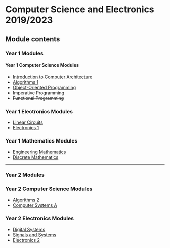 # Computer Science and Electronics 2019/2023

## Module contents

### Year 1 Modules

#### Year 1 Computer Science Modules

- [Introduction to Computer Architecture](/year1/comparch/lecture/index)
- [Algorithms 1](/year1/algorithms/lecture/index)
- [Object-Oriented Programming](/year1/objorient/lecture/index)
- ~~Imperative Programming~~
- ~~Functional Programming~~

### Year 1 Electronics Modules

- [Linear Circuits](/year1/linear/lecture/index)
- [Electronics 1](/year1/electronics/lecture/index)

### Year 1 Mathematics Modules

- [Engineering Mathematics](/year1/engmat/lecture/index)
- [Discrete Mathematics](/year1/discrete/lecture/index)

<hr/>

### Year 2 Modules

### Year 2 Computer Science Modules

- [Algorithms 2](/year2/algorithms2/lecture/index)
- [Computer Systems A](/year2/compsysA/lecture/index)

### Year 2 Electronics Modules

- [Digital Systems](/year2/digsys/lecture/index)
- [Signals and Systems](/year2/sigsys/lecture/index)
- [Electronics 2](/year2/electronics2/lecture/index)
